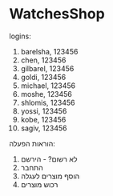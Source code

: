 # WatchesShop
logins:

1. barelsha, 123456
2. chen, 123456
3. gilbarel, 123456
4. goldi, 123456
5. michael, 123456
6. moshe, 123456
7. shlomis, 123456
8. yossi, 123456
9. kobe, 123456
10. sagiv, 123456

הוראות הפעלה:
1. לא רשום? - הירשם
2. התחבר
3. הוסף מוצרים לעגלה
4. רכוש מוצרים

